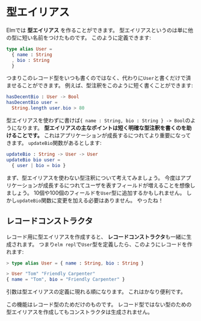 <!--
# Type Aliases
-->
# 型エイリアス

<!--
Elm allows you to create a **type alias**. An alias is just a shorter name for some other type. It looks like this:
-->
Elmでは **型エイリアス** を作ることができます。 型エイリアスというのは単に他の型に短い名前をつけたものです。 このように定義できます:

```elm
type alias User =
  { name : String
  , bio : String
  }
```

<!--
So rather than having to type out this record type all the time, we can just say `User` instead. For example, you can shorten type annotations like this:
-->
つまりこのレコード型をいつも書くのではなく、代わりに`User`と書くだけで済ませることができます。 例えば、型注釈をこのように短く書くことができます:

```elm
hasDecentBio : User -> Bool
hasDecentBio user =
  String.length user.bio > 80
```

<!--
That would be `{ name : String, bio : String } -> Bool` without the type alias. **The main point of type aliases is to help us write shorter and clearer type annotations.** This becomes more important as your application grows. Say we have a `updateBio` function:
-->
型エイリアスを使わずに書けば`{ name : String, bio : String } -> Bool`のようになります。 **型エイリアスの主なポイントは短く明確な型注釈を書くのを助けることです。** これはアプリケーションが成長するにつれてより重要になってきます。 `updateBio`関数があるとします:

```elm
updateBio : String -> User -> User
updateBio bio user =
  { user | bio = bio }
```

<!--
First, think about the type signature without a type alias! Now, imagine that as our application grows we add more fields to represent a user. We could add 10 or 100 fields to the `User` type alias, and we do not need any changes to our `updateBio` function. Nice!
-->

まず、型エイリアスを使わない型注釈について考えてみましょう。 今度はアプリケーションが成長するにつれてユーザを表すフィールドが増えることを想像しましょう。 10個や100個のフィールドを`User`型に追加するかもしれません。 しかし`updateBio`関数に変更を加える必要はありません。 やったね！

<!--
## Record Constructors
-->
## レコードコンストラクタ

<!--
When you create a type alias specifically for a record, it also generates a **record constructor**. So if we define a `User` type alias in `elm repl` we could start building records like this:
-->
レコード用に型エイリアスを作成すると、 **レコードコンストラクタ**も一緒に生成されます。 つまり`elm repl`で`User`型を定義したら、このようにレコードを作れます:

```elm
> type alias User = { name : String, bio : String }

> User "Tom" "Friendly Carpenter"
{ name = "Tom", bio = "Friendly Carpenter" }
```

<!--
The arguments are in the order they appear in the type alias declaration. This can be pretty handy.
-->
引数は型エイリアスの定義に現れる順になります。 これはかなり便利です。

<!--
And again, this is only for records. Making type aliases for non-record types will not result in a constructor.
-->
この機能はレコード型のためだけのものです。 レコード型ではない型のための型エイリアスを作成してもコンストラクタは生成されません。
